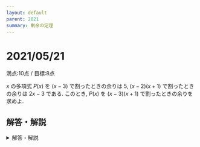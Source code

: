 ```yaml
---
layout: default
parent: 2021
summary: 剰余の定理
---
```


# 2021/05/21

満点:10点 / 目標:8点

$x$ の多項式 $P(x)$ を $(x-3)$ で割ったときの余りは $5$, $(x-2)(x+1)$ で割ったときの余りは $2x-3$ である. このとき, $P(x)$ を $(x-3)(x+1)$ で割ったときの余りを求めよ.

<div style="page-break-before:always"></div>

## 解答・解説

<details markdown="1">
<summary>解答・解説</summary>

基本的な剰余の定理の問題です. 3分くらいで解けないと勉強不足です. 2次式で割ったら余りは1次式になることを理解していない答案が多く見受けられました. 復習してください.

記述するうえで大事なこととして, **必要なことは書き, 必要ないことは書かない**というのが挙げられます. たとえば今回の問題では素直に進めると $P(3)=5$, $P(2)=1$, $P(-1)=-5$ であることがわかります. ただ, 問題に答えるには $P(3)$ の値と $P(-1)$ の値が分かればいいので, $P(2)$ は必要ありません. ということで, 答案には $P(2)=1$ であることは書かないほうがよいことになります.

「書かないほうがよい」というと, たくさん消しゴムで消す人いますよね. 愚かです. 自分が答案に書いた内容が正しいかどうか自分で判定できないのに, わざわざ消しゴムで消す意味がありません.
答案を一通り書き終わってから, 使わなかったところを四角で囲ってバツを付けておけばそれで十分です.

そもそも今回の問題なら $P(3)$ の値と $P(-1)$ の値が分かればいいことを先に見抜けるので, このような心配はいらないはずなのですが, そのレベルまで頑張ってくれることを望みます.

### 答案をセルフチェックする

よくありがちなミスは以下の通りです:
- 使う文字を説明していない
    - 特に「 $a,\ b$ は実数とする」とか大事です
- 使う文字が被っている
    - 商を $Q(x)$ と表したいのはよくわかりますが, 違うものを指すなら名前も変える必要があります
    - $Q_1(x)$ のように添え字で表現するとよいです
    - 判別式でも同様のミスが起きやすいです( $D$ が何回も出てきてしまうとか)

### 整式の除算

定義を確認します.

> 2つの整式 $f(x)$, $g(x)$ (ただし, $g(x)$ は $0$ ではない) に対して,
$$
\left\lbrace
\begin{array}[l]
ff(x) = g(x) \cdot q(x) + r(x) \newline
(q(x) の次数) > (r(x) の次数)
\end{array}
\right.
$$
> を満たすような整式 $q(x)$, $r(x)$ が, ただ1組存在する.<br>
> このとき, $q(x)$ を**商**(quotient), $r(x)$ を**余り**(remainder)という.

![](img/mathterro_20210521.jpg)

</details>